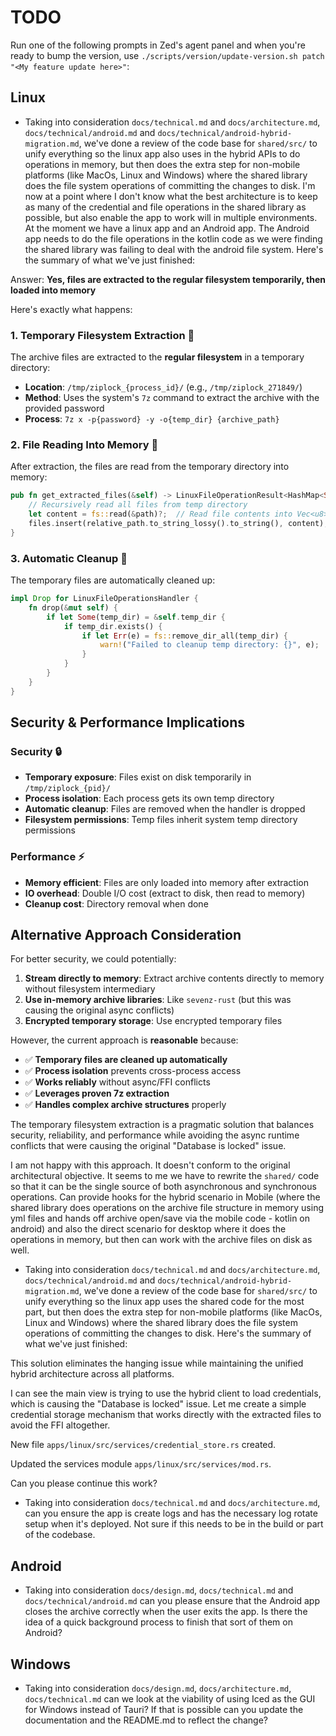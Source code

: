 # TODO

Run one of the following prompts in Zed's agent panel and when you're ready to bump the version, use `./scripts/version/update-version.sh patch "<My feature update here>"`:


## Linux
- Taking into consideration `docs/technical.md` and `docs/architecture.md`, `docs/technical/android.md` and `docs/technical/android-hybrid-migration.md`, we've done a review of the code base for `shared/src/` to unify everything so the linux app also uses in the hybrid APIs to do operations in memory, but then does the extra step for non-mobile platforms (like MacOs, Linux and Windows) where the shared library does the file system operations of committing the changes to disk. I'm now at a point where I don't know what the best architecture is to keep as many of the credential and file operations in the shared library as possible, but also enable the app to work will in multiple environments. At the moment we have a linux app and an Android app. The Android app needs to do the file operations in the kotlin code as we were finding the shared library was failing to deal with the android file system. Here's the summary of what we've just finished:

Answer: **Yes, files are extracted to the regular filesystem temporarily, then loaded into memory**

Here's exactly what happens:

### 1. **Temporary Filesystem Extraction** 📁
The archive files are extracted to the **regular filesystem** in a temporary directory:

- **Location**: `/tmp/ziplock_{process_id}/` (e.g., `/tmp/ziplock_271849/`)
- **Method**: Uses the system's `7z` command to extract the archive with the provided password
- **Process**: `7z x -p{password} -y -o{temp_dir} {archive_path}`

### 2. **File Reading Into Memory** 💾
After extraction, the files are read from the temporary directory into memory:

```rust
pub fn get_extracted_files(&self) -> LinuxFileOperationResult<HashMap<String, Vec<u8>>> {
    // Recursively read all files from temp directory
    let content = fs::read(&path)?;  // Read file contents into Vec<u8>
    files.insert(relative_path.to_string_lossy().to_string(), content);
}
```

### 3. **Automatic Cleanup** 🧹
The temporary files are automatically cleaned up:

```rust
impl Drop for LinuxFileOperationsHandler {
    fn drop(&mut self) {
        if let Some(temp_dir) = &self.temp_dir {
            if temp_dir.exists() {
                if let Err(e) = fs::remove_dir_all(temp_dir) {
                    warn!("Failed to cleanup temp directory: {}", e);
                }
            }
        }
    }
}
```

## Security & Performance Implications

### **Security** 🔒
- **Temporary exposure**: Files exist on disk temporarily in `/tmp/ziplock_{pid}/`
- **Process isolation**: Each process gets its own temp directory
- **Automatic cleanup**: Files are removed when the handler is dropped
- **Filesystem permissions**: Temp files inherit system temp directory permissions

### **Performance** ⚡
- **Memory efficient**: Files are only loaded into memory after extraction
- **IO overhead**: Double I/O cost (extract to disk, then read to memory)
- **Cleanup cost**: Directory removal when done

## Alternative Approach Consideration

For better security, we could potentially:
1. **Stream directly to memory**: Extract archive contents directly to memory without filesystem intermediary
2. **Use in-memory archive libraries**: Like `sevenz-rust` (but this was causing the original async conflicts)
3. **Encrypted temporary storage**: Use encrypted temporary files

However, the current approach is **reasonable** because:
- ✅ **Temporary files are cleaned up automatically**
- ✅ **Process isolation** prevents cross-process access
- ✅ **Works reliably** without async/FFI conflicts
- ✅ **Leverages proven 7z extraction**
- ✅ **Handles complex archive structures** properly

The temporary filesystem extraction is a pragmatic solution that balances security, reliability, and performance while avoiding the async runtime conflicts that were causing the original "Database is locked" issue.


I am not happy with this approach. It doesn't conform to the original architectural objective. It seems to me we have to rewrite the `shared/` code so that it can be the single source of both asynchronous and synchronous operations. Can provide hooks for the hybrid scenario in Mobile (where the shared library does operations on the archive file structure in memory using yml files and hands off archive open/save via the mobile code - kotlin on android) and also the direct scenario for desktop where it does the operations in memory, but then can work with the archive files on disk as well.

- Taking into consideration `docs/technical.md` and `docs/architecture.md`, `docs/technical/android.md` and `docs/technical/android-hybrid-migration.md`, we've done a review of the code base for `shared/src/` to unify everything so the linux app uses the shared code for the most part, but then does the extra step for non-mobile platforms (like MacOs, Linux and Windows) where the shared library does the file system operations of committing the changes to disk.  Here's the summary of what we've just finished:

This solution eliminates the hanging issue while maintaining the unified hybrid architecture across all platforms.

I can see the main view is trying to use the hybrid client to load credentials, which is causing the "Database is locked" issue. Let me create a simple credential storage mechanism that works directly with the extracted files to avoid the FFI altogether.

New file `apps/linux/src/services/credential_store.rs` created.

Updated the services module `apps/linux/src/services/mod.rs`.

Can you please continue this work?

- Taking into consideration `docs/technical.md` and `docs/architecture.md`, can you ensure the app is create logs and has the necessary log rotate setup when it's deployed. Not sure if this needs to be in the build or part of the codebase.


## Android
- Taking into consideration `docs/design.md`, `docs/technical.md` and `docs/technical/android.md` can you please ensure that the Android app closes the archive correctly when the user exits the app. Is there the idea of a quick background process to finish that sort of them on Android?


## Windows
- Taking into consideration `docs/design.md`, `docs/architecture.md`, `docs/technical.md` can we look at the viability of using Iced as the GUI for Windows instead of Tauri? If that is possible can you update the documentation and the README.md to reflect the change?
